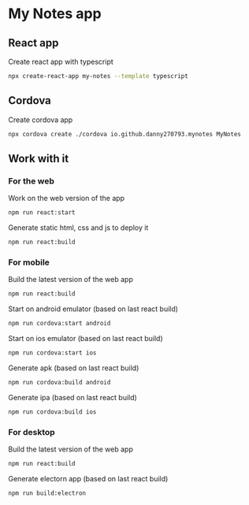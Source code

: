 # My Notes app

## React app

Create react app with typescript

```bash
npx create-react-app my-notes --template typescript
```

## Cordova

Create cordova app

```bash
npx cordova create ./cordova io.github.danny270793.mynotes MyNotes
```

## Work with it

### For the web

Work on the web version of the app

```bash
npm run react:start
```

Generate static html, css and js to deploy it

```bash
npm run react:build
```

### For mobile

Build the latest version of the web app

```bash
npm run react:build
```

Start on android emulator (based on last react build)

```bash
npm run cordova:start android
```

Start on ios emulator (based on last react build)

```bash
npm run cordova:start ios
```

Generate apk (based on last react build)

```bash
npm run cordova:build android
```

Generate ipa (based on last react build)

```bash
npm run cordova:build ios
```

### For desktop

Build the latest version of the web app

```bash
npm run react:build
```

Generate electorn app (based on last react build)

```bash
npm run build:electron
```
